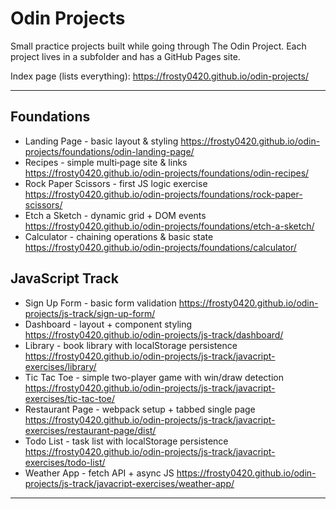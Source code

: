 # Odin Projects

Small practice projects built while going through The Odin Project. Each project lives in a subfolder and has a GitHub Pages site.

Index page (lists everything):
https://frosty0420.github.io/odin-projects/

---
## Foundations

- Landing Page - basic layout & styling
	https://frosty0420.github.io/odin-projects/foundations/odin-landing-page/
- Recipes - simple multi‑page site & links
	https://frosty0420.github.io/odin-projects/foundations/odin-recipes/
- Rock Paper Scissors - first JS logic exercise
	https://frosty0420.github.io/odin-projects/foundations/rock-paper-scissors/
- Etch a Sketch - dynamic grid + DOM events
	https://frosty0420.github.io/odin-projects/foundations/etch-a-sketch/
- Calculator - chaining operations & basic state
	https://frosty0420.github.io/odin-projects/foundations/calculator/

## JavaScript Track

- Sign Up Form - basic form validation
	https://frosty0420.github.io/odin-projects/js-track/sign-up-form/
- Dashboard - layout + component styling
	https://frosty0420.github.io/odin-projects/js-track/dashboard/
- Library - book library with localStorage persistence
	https://frosty0420.github.io/odin-projects/js-track/javacript-exercises/library/
- Tic Tac Toe - simple two-player game with win/draw detection
	https://frosty0420.github.io/odin-projects/js-track/javacript-exercises/tic-tac-toe/
- Restaurant Page - webpack setup + tabbed single page
	https://frosty0420.github.io/odin-projects/js-track/javacript-exercises/restaurant-page/dist/
- Todo List - task list with localStorage persistence
	https://frosty0420.github.io/odin-projects/js-track/javacript-exercises/todo-list/
- Weather App - fetch API + async JS
	https://frosty0420.github.io/odin-projects/js-track/javacript-exercises/weather-app/
---